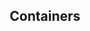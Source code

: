 <!---
NOTE: AUTO-GENERATED FILE
to edit this file, instead edit its template at: ./scripts/templates/README.md.j2
-->
<div align="center">


## Containers
